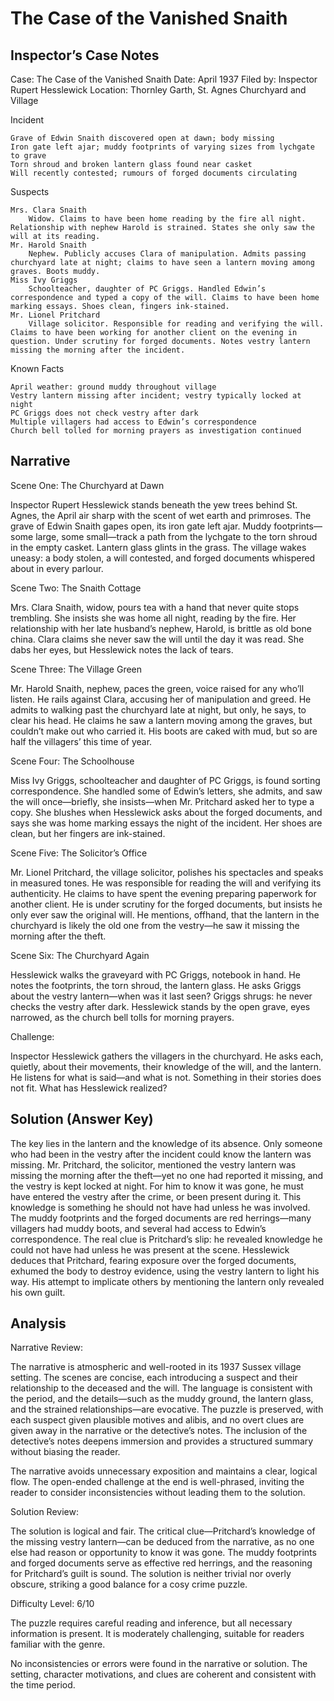 # The Case of the Vanished Snaith

## Inspector’s Case Notes

Case: The Case of the Vanished Snaith
Date: April 1937
Filed by: Inspector Rupert Hesslewick
Location: Thornley Garth, St. Agnes Churchyard and Village

Incident

    Grave of Edwin Snaith discovered open at dawn; body missing
    Iron gate left ajar; muddy footprints of varying sizes from lychgate to grave
    Torn shroud and broken lantern glass found near casket
    Will recently contested; rumours of forged documents circulating

Suspects

    Mrs. Clara Snaith
        Widow. Claims to have been home reading by the fire all night. Relationship with nephew Harold is strained. States she only saw the will at its reading.
    Mr. Harold Snaith
        Nephew. Publicly accuses Clara of manipulation. Admits passing churchyard late at night; claims to have seen a lantern moving among graves. Boots muddy.
    Miss Ivy Griggs
        Schoolteacher, daughter of PC Griggs. Handled Edwin’s correspondence and typed a copy of the will. Claims to have been home marking essays. Shoes clean, fingers ink-stained.
    Mr. Lionel Pritchard
        Village solicitor. Responsible for reading and verifying the will. Claims to have been working for another client on the evening in question. Under scrutiny for forged documents. Notes vestry lantern missing the morning after the incident.

Known Facts

    April weather: ground muddy throughout village
    Vestry lantern missing after incident; vestry typically locked at night
    PC Griggs does not check vestry after dark
    Multiple villagers had access to Edwin’s correspondence
    Church bell tolled for morning prayers as investigation continued


## Narrative

Scene One: The Churchyard at Dawn

Inspector Rupert Hesslewick stands beneath the yew trees behind St. Agnes, the April air sharp with the scent of wet earth and primroses. The grave of Edwin Snaith gapes open, its iron gate left ajar. Muddy footprints—some large, some small—track a path from the lychgate to the torn shroud in the empty casket. Lantern glass glints in the grass. The village wakes uneasy: a body stolen, a will contested, and forged documents whispered about in every parlour.

Scene Two: The Snaith Cottage

Mrs. Clara Snaith, widow, pours tea with a hand that never quite stops trembling. She insists she was home all night, reading by the fire. Her relationship with her late husband’s nephew, Harold, is brittle as old bone china. Clara claims she never saw the will until the day it was read. She dabs her eyes, but Hesslewick notes the lack of tears.

Scene Three: The Village Green

Mr. Harold Snaith, nephew, paces the green, voice raised for any who’ll listen. He rails against Clara, accusing her of manipulation and greed. He admits to walking past the churchyard late at night, but only, he says, to clear his head. He claims he saw a lantern moving among the graves, but couldn’t make out who carried it. His boots are caked with mud, but so are half the villagers’ this time of year.

Scene Four: The Schoolhouse

Miss Ivy Griggs, schoolteacher and daughter of PC Griggs, is found sorting correspondence. She handled some of Edwin’s letters, she admits, and saw the will once—briefly, she insists—when Mr. Pritchard asked her to type a copy. She blushes when Hesslewick asks about the forged documents, and says she was home marking essays the night of the incident. Her shoes are clean, but her fingers are ink-stained.

Scene Five: The Solicitor’s Office

Mr. Lionel Pritchard, the village solicitor, polishes his spectacles and speaks in measured tones. He was responsible for reading the will and verifying its authenticity. He claims to have spent the evening preparing paperwork for another client. He is under scrutiny for the forged documents, but insists he only ever saw the original will. He mentions, offhand, that the lantern in the churchyard is likely the old one from the vestry—he saw it missing the morning after the theft.

Scene Six: The Churchyard Again

Hesslewick walks the graveyard with PC Griggs, notebook in hand. He notes the footprints, the torn shroud, the lantern glass. He asks Griggs about the vestry lantern—when was it last seen? Griggs shrugs: he never checks the vestry after dark. Hesslewick stands by the open grave, eyes narrowed, as the church bell tolls for morning prayers.

Challenge:

Inspector Hesslewick gathers the villagers in the churchyard. He asks each, quietly, about their movements, their knowledge of the will, and the lantern. He listens for what is said—and what is not. Something in their stories does not fit. What has Hesslewick realized?

## Solution (Answer Key)

The key lies in the lantern and the knowledge of its absence. Only someone who had been in the vestry after the incident could know the lantern was missing. Mr. Pritchard, the solicitor, mentioned the vestry lantern was missing the morning after the theft—yet no one had reported it missing, and the vestry is kept locked at night. For him to know it was gone, he must have entered the vestry after the crime, or been present during it. This knowledge is something he should not have had unless he was involved. The muddy footprints and the forged documents are red herrings—many villagers had muddy boots, and several had access to Edwin’s correspondence. The real clue is Pritchard’s slip: he revealed knowledge he could not have had unless he was present at the scene. Hesslewick deduces that Pritchard, fearing exposure over the forged documents, exhumed the body to destroy evidence, using the vestry lantern to light his way. His attempt to implicate others by mentioning the lantern only revealed his own guilt.

## Analysis

Narrative Review:

The narrative is atmospheric and well-rooted in its 1937 Sussex village setting. The scenes are concise, each introducing a suspect and their relationship to the deceased and the will. The language is consistent with the period, and the details—such as the muddy ground, the lantern glass, and the strained relationships—are evocative. The puzzle is preserved, with each suspect given plausible motives and alibis, and no overt clues are given away in the narrative or the detective’s notes. The inclusion of the detective’s notes deepens immersion and provides a structured summary without biasing the reader.

The narrative avoids unnecessary exposition and maintains a clear, logical flow. The open-ended challenge at the end is well-phrased, inviting the reader to consider inconsistencies without leading them to the solution.

Solution Review:

The solution is logical and fair. The critical clue—Pritchard’s knowledge of the missing vestry lantern—can be deduced from the narrative, as no one else had reason or opportunity to know it was gone. The muddy footprints and forged documents serve as effective red herrings, and the reasoning for Pritchard’s guilt is sound. The solution is neither trivial nor overly obscure, striking a good balance for a cosy crime puzzle.

Difficulty Level: 6/10

The puzzle requires careful reading and inference, but all necessary information is present. It is moderately challenging, suitable for readers familiar with the genre.

No inconsistencies or errors were found in the narrative or solution. The setting, character motivations, and clues are coherent and consistent with the time period.